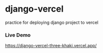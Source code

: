 # django-vercel
practice for deploying django project to vercel

### Live Demo
https://django-vercel-three-khaki.vercel.app/
